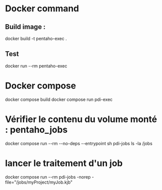 # Docker command
## Build image : 
docker build -t pentaho-exec .
## Test
docker run --rm pentaho-exec

# Docker compose
docker compose build
docker compose run pdi-exec

# Vérifier le contenu du volume monté : pentaho_jobs
docker compose run --rm --no-deps --entrypoint sh pdi-jobs
ls -la /jobs

# lancer le traitement d'un job
docker compose run --rm pdi-jobs -norep -file="/jobs/myProject/myJob.kjb"